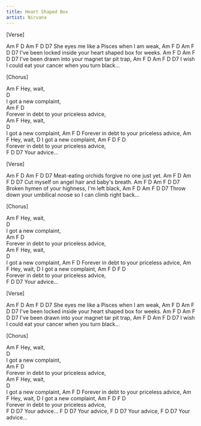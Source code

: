 ```yaml
---
title: Heart Shaped Box
artist: Nirvana
---
```


[Verse]

Am F D Am F D D7
She eyes me like a Pisces when I am weak,
Am F D Am F D D7
I've been locked inside your heart shaped box for weeks.
Am F D Am F D D7
I've been drawn into your magnet tar pit trap,
Am F D Am F D D7
I wish I could eat your cancer when you turn black...

[Chorus]

Am F
Hey, wait,  
 D  
 I got a new complaint,  
 Am F D  
 Forever in debt to your priceless advice,  
 Am F
Hey, wait,  
 D  
 I got a new complaint,
Am F D
Forever in debt to your priceless advice,
Am F
Hey, wait,
D
I got a new complaint,
Am F D F D  
 Forever in debt to your priceless advice,  
 F D D7
Your advice...

[Verse]

Am F D Am F D D7
Meat-eating orchids forgive no one just yet.
Am F D Am F D D7
Cut myself on angel hair and baby's breath.
Am F D Am F D D7
Broken hymen of your highness, I'm left black,
Am F D Am F D D7
Throw down your umbilical noose so I can climb right back...

[Chorus]

Am F
Hey, wait,  
 D  
 I got a new complaint,  
 Am F D  
 Forever in debt to your priceless advice,  
 Am F
Hey, wait,  
 D  
 I got a new complaint,
Am F D
Forever in debt to your priceless advice,
Am F
Hey, wait,
D
I got a new complaint,
Am F D F D  
 Forever in debt to your priceless advice,  
 F D D7
Your advice...

[Verse]

Am F D Am F D D7
She eyes me like a Pisces when I am weak,
Am F D Am F D D7
I've been locked inside your heart shaped box for weeks.
Am F D Am F D D7
I've been drawn into your magnet tar pit trap,
Am F D Am F D D7
I wish I could eat your cancer when you turn black...

[Chorus]

Am F
Hey, wait,  
 D  
 I got a new complaint,  
 Am F D  
 Forever in debt to your priceless advice,  
 Am F
Hey, wait,  
 D  
 I got a new complaint,
Am F D
Forever in debt to your priceless advice,
Am F
Hey, wait,
D
I got a new complaint,
Am F D F D  
 Forever in debt to your priceless advice,  
 F D D7
Your advice...
F D D7
Your advice,
F D D7
Your advice,
F D D7
Your advice...
